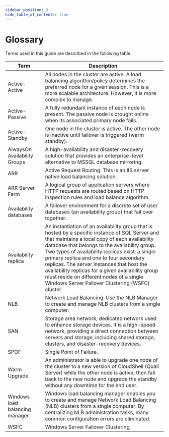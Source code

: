 ```yaml
---
sidebar_position: 3
hide_table_of_contents: true
---
```


# Glossary

Terms used in this guide are described in the following table.

| Term | Description |
| --- | --- |
| Active-Active | All nodes in the cluster are active. A load balancing algorithm/policy determines the preferred node for a given session. This is a more scalable architecture. However, it is more complex to manage. |
| Active-Passive | A fully redundant instance of each node is present. The passive node is brought online when its associated primary node fails. |
| Active-Standby | One node in the cluster is active. The other node is inactive until failover is triggered (warm standby). |
| AlwaysOn Availability Groups | A high-availability and disaster-recovery solution that provides an enterprise-level alternative to MSSQL database mirroring. |
| ARR | Active Request Routing. This is an IIS server native load balancing solution. |
| ARR Server Farm | A logical group of application servers where HTTP requests are routed based on HTTP inspection rules and load balance algorithm. |
| Availability databases | A failover environment for a discrete set of user databases (an availability group) that fail over together. |
| Availability replica | An instantiation of an availability group that is hosted by a specific instance of SQL Server and that maintains a local copy of each availability database that belongs to the availability group.<br/>Two types of availability replicas exist: a single primary replica and one to four secondary replicas. The server instances that host the availability replicas for a given availability group must reside on different nodes of a single Windows Server Failover Clustering (WSFC) cluster. |
| NLB | Network Load Balancing. Use the NLB Manager to create and manage NLB clusters from a single computer. |
| SAN | Storage area network, dedicated network used to enhance storage devices. It is a high-speed network, providing a direct connection between servers and storage, including shared storage, clusters, and disaster-recovery devices. |
| SPOF | Single Point of Failure. |
| Warm Upgrade | An administrator is able to upgrade one node of the cluster to a new version of CloudShell (Quali Server) while the other node is active, then fall back to the new node and upgrade the standby without any downtime for the end user. |
| Windows load balancing manager | Windows load balancing manager enables you to create and manage Network Load Balancing (NLB) clusters from a single computer. By centralizing NLB administration tasks, many common configuration errors are eliminated. |
| WSFC | Windows Server Failover Clustering |